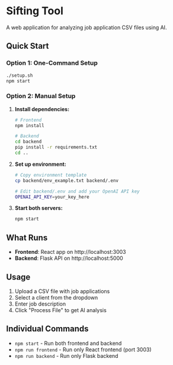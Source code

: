 # Sifting Tool

A web application for analyzing job application CSV files using AI.

## Quick Start

### Option 1: One-Command Setup
```bash
./setup.sh
npm start
```

### Option 2: Manual Setup

1. **Install dependencies:**
   ```bash
   # Frontend
   npm install
   
   # Backend
   cd backend
   pip install -r requirements.txt
   cd ..
   ```

2. **Set up environment:**
   ```bash
   # Copy environment template
   cp backend/env_example.txt backend/.env
   
   # Edit backend/.env and add your OpenAI API key
   OPENAI_API_KEY=your_key_here
   ```

3. **Start both servers:**
   ```bash
   npm start
   ```

## What Runs

- **Frontend**: React app on http://localhost:3003
- **Backend**: Flask API on http://localhost:5000

## Usage

1. Upload a CSV file with job applications
2. Select a client from the dropdown
3. Enter job description
4. Click "Process File" to get AI analysis

## Individual Commands

- `npm start` - Run both frontend and backend
- `npm run frontend` - Run only React frontend (port 3003)
- `npm run backend` - Run only Flask backend
